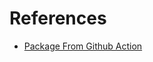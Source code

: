 References
==========
- [Package From Github Action](https://snyk.io/blog/managing-node-js-docker-images-in-github-packages-using-github-actions/)